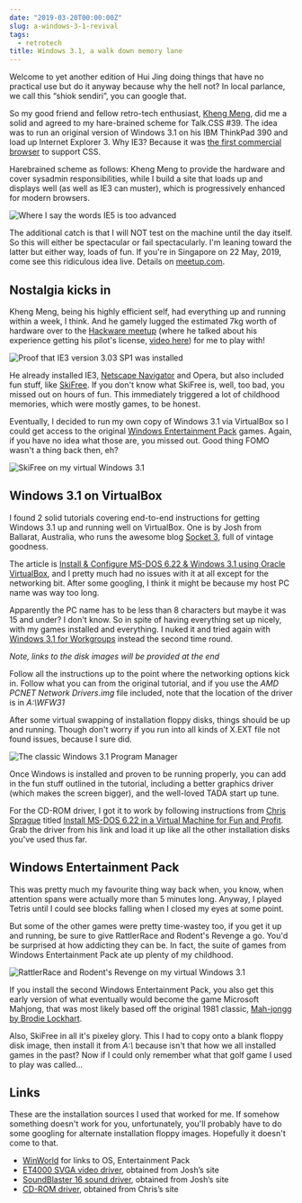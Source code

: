 ```yaml
---
date: "2019-03-20T00:00:00Z"
slug: a-windows-3-1-revival
tags:
  - retrotech
title: Windows 3.1, a walk down memory lane
---
```


Welcome to yet another edition of Hui Jing doing things that have no practical use but do it anyway because why the hell not? In local parlance, we call this “shiok sendiri”, you can google that.

So my good friend and fellow retro-tech enthusiast, [Kheng Meng](http://yeokhengmeng.com/), did me a solid and agreed to my hare-brained scheme for Talk.CSS #39. The idea was to run an original version of Windows 3.1 on his IBM ThinkPad 390 and load up Internet Explorer 3. Why IE3? Because it was [the first commercial browser](https://www.w3.org/Style/CSS/msie/) to support CSS.

Harebrained scheme as follows: Kheng Meng to provide the hardware and cover sysadmin responsibilities, while I build a site that loads up and displays well (as well as IE3 can muster), which is progressively enhanced for modern browsers.

<img src="/images/posts/win31/chat.jpg" srcset="/images/posts/win31/chat@2x.jpg 2x" alt="Where I say the words IE5 is too advanced">

The additional catch is that I will NOT test on the machine until the day itself. So this will either be spectacular or fail spectacularly. I'm leaning toward the latter but either way, loads of fun. If you're in Singapore on 22 May, 2019, come see this ridiculous idea live. Details on [meetup.com](https://www.meetup.com/SingaporeCSS/events/259235992/).

## Nostalgia kicks in

Kheng Meng, being his highly efficient self, had everything up and running within a week, I think. And he gamely lugged the estimated 7kg worth of hardware over to the [Hackware meetup](https://www.meetup.com/Hackware/) (where he talked about his experience getting his pilot's license, [video here](https://youtu.be/GtT5wCYhZBA)) for me to play with!

<img srcset="/images/posts/win31/proof-480.jpg 480w, /images/posts/win31/proof-640.jpg 640w, /images/posts/win31/proof-960.jpg 960w, /images/posts/win31/proof-1280.jpg 1280w" sizes="(max-width: 400px) 100vw, (max-width: 960px) 75vw, 640px" src="/images/posts/win31/proof-640.jpg" alt="Proof that IE3 version 3.03 SP1 was installed">

He already installed IE3, [Netscape Navigator](https://winworldpc.com/product/netscape-navigator/40x) and Opera, but also included fun stuff, like [SkiFree](https://ski.ihoc.net/). If you don't know what SkiFree is, well, too bad, you missed out on hours of fun. This immediately triggered a lot of childhood memories, which were mostly games, to be honest.

Eventually, I decided to run my own copy of Windows 3.1 via VirtualBox so I could get access to the original [Windows Entertainment Pack]() games. Again, if you have no idea what those are, you missed out. Good thing FOMO wasn't a thing back then, eh?

<img srcset="/images/posts/win31/skifree-480.jpg 480w, /images/posts/win31/skifree-640.jpg 640w, /images/posts/win31/skifree-960.jpg 960w, /images/posts/win31/skifree-1280.jpg 1280w" sizes="(max-width: 400px) 100vw, (max-width: 960px) 75vw, 640px" src="/images/posts/win31/skifree-640.jpg" alt="SkiFree on my virtual Windows 3.1">

## Windows 3.1 on VirtualBox

I found 2 solid tutorials covering end-to-end instructions for getting Windows 3.1 up and running well on VirtualBox. One is by Josh from Ballarat, Australia, who runs the awesome blog [Socket 3](https://socket3.wordpress.com/), full of vintage goodness.

The article is [Install & Configure MS-DOS 6.22 & Windows 3.1 using Oracle VirtualBox](https://socket3.wordpress.com/2016/08/25/install-configure-ms-dos-6-22-and-windows-3-1-using-oracle-virtualbox/), and I pretty much had no issues with it at all except for the networking bit. After some googling, I think it might be because my host PC name was way too long.

Apparently the PC name has to be less than 8 characters but maybe it was 15 and under? I don't know. So in spite of having everything set up nicely, with my games installed and everything. I nuked it and tried again with [Windows 3.1 for Workgroups](https://winworldpc.com/product/windows-3/wfw-311) instead the second time round.

_Note, links to the disk images will be provided at the end_

Follow all the instructions up to the point where the networking options kick in. Follow what you can from the original tutorial, and if you use the _AMD PCNET Network Drivers.img_ file included, note that the location of the driver is in _A:\WFW31_

After some virtual swapping of installation floppy disks, things should be up and running. Though don't worry if you run into all kinds of X.EXT file not found issues, because I sure did.

<img srcset="/images/posts/win31/desktop-480.jpg 480w, /images/posts/win31/desktop-640.jpg 640w, /images/posts/win31/desktop-960.jpg 960w, /images/posts/win31/desktop-1280.jpg 1280w" sizes="(max-width: 400px) 100vw, (max-width: 960px) 75vw, 640px" src="/images/posts/win31/desktop-640.jpg" alt="The classic Windows 3.1 Program Manager">

Once Windows is installed and proven to be running properly, you can add in the fun stuff outlined in the tutorial, including a better graphics driver (which makes the screen bigger), and the well-loved TADA start up tune.

For the CD-ROM driver, I got it to work by following instructions from [Chris Sprague](https://twitter.com/_roguerobot) titled [Install MS-DOS 6.22 in a Virtual Machine for Fun and Profit](http://blog.chaoscontrol.org/install-ms-dos-6-22-in-a-virtual-machine-for-fun-and-profit/). Grab the driver from his link and load it up like all the other installation disks you've used thus far.

## Windows Entertainment Pack

This was pretty much my favourite thing way back when, you know, when attention spans were actually more than 5 minutes long. Anyway, I played Tetris until I could see blocks falling when I closed my eyes at some point.

But some of the other games were pretty time-wastey too, if you get it up and running, be sure to give RattlerRace and Rodent's Revenge a go. You'd be surprised at how addicting they can be. In fact, the suite of games from Windows Entertainment Pack ate up plenty of my childhood.

<img srcset="/images/posts/win31/games-480.jpg 480w, /images/posts/win31/games-640.jpg 640w, /images/posts/win31/games-960.jpg 960w, /images/posts/win31/games-1280.jpg 1280w" sizes="(max-width: 400px) 100vw, (max-width: 960px) 75vw, 640px" src="/images/posts/win31/games-640.jpg" alt="RattlerRace and Rodent's Revenge on my virtual Windows 3.1">

If you install the second Windows Entertainment Pack, you also get this early version of what eventually would become the game Microsoft Mahjong, that was most likely based off the original 1981 classic, [Mah-jongg by Brodie Lockhart](https://tedium.co/2017/11/15/mahjong-shanghai-brodie-lockard/).

Also, SkiFree in all it's pixeley glory. This I had to copy onto a blank floppy disk image, then install it from _A:\\_ because isn't that how we all installed games in the past? Now if I could only remember what that golf game I used to play was called…

## Links

These are the installation sources I used that worked for me. If somehow something doesn't work for you, unfortunately, you'll probably have to do some googling for alternate installation floppy images. Hopefully it doesn't come to that.

<ul>
  <li class="no-margin"><a href="https://winworldpc.com/library/operating-systems">WinWorld</a> for links to OS, Entertainment Pack</li>
  <li class="no-margin"><a href="/assets/files/svga-drivers.zip">ET4000 SVGA video driver</a>, obtained from Josh’s site</li>
  <li class="no-margin"><a href="/assets/files/sb16.zip">SoundBlaster 16 sound driver</a>, obtained from Josh’s site</li>
  <li><a href="/assets/files/cdrom-driver.img">CD-ROM driver</a>, obtained from Chris’s site</li>
</ul>
